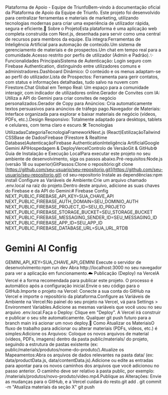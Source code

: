 Plataforma de Apoio - Equipe de TriunfoBem-vindo à documentação oficial da Plataforma de Apoio da Equipe de Triunfo. Este projeto foi desenvolvido para centralizar ferramentas e materiais de marketing, utilizando tecnologias modernas para criar uma experiência de utilizador rápida, segura e eficiente.🚀 Sobre o ProjetoEsta plataforma é uma aplicação web completa construída com Next.js, desenhada para servir como uma central de recursos para membros da equipe. Ela integra:Ferramentas de Inteligência Artificial para automação de conteúdo.Um sistema de gerenciamento de materiais e de prospectos.Um chat em tempo real para a comunidade.Acesso restrito por perfis de utilizador (Admin e Padrão).✨ Funcionalidades PrincipaisSistema de Autenticação: Login seguro com Firebase Authentication, distinguindo entre utilizadores comuns e administradores.Dashboard Dinâmico: O conteúdo e os menus adaptam-se ao perfil do utilizador.Lista de Prospectos: Ferramenta para gerir contatos, com status e informações detalhadas, tudo salvo na nuvem com Firestore.Chat Global em Tempo Real: Um espaço para a comunidade interagir, com indicador de utilizadores online.Gerador de Convites com IA: Utiliza a API do Gemini para criar convites de negócio personalizados.Gerador de Copy para Anúncios: Cria automaticamente textos persuasivos para anúncios de tráfego pago.Navegador de Materiais: Interface organizada para explorar e baixar materiais de negócio (vídeos, PDFs, etc.).Design Responsivo: Totalmente adaptado para desktops, tablets e celulares, com tema claro e escuro.🛠️ Tecnologias UtilizadasCategoriaTecnologiaFrameworkNext.js (React)EstilizaçãoTailwind CSSBase de DadosFirebase (Firestore & Realtime Database)AutenticaçãoFirebase AuthenticationInteligência ArtificialGoogle Gemini APIHospedagem & DeployVercelControlo de VersãoGit & GitHub⚙️ Guia de Instalação e Execução LocalPara executar este projeto no seu ambiente de desenvolvimento, siga os passos abaixo.Pré-requisitos:Node.js (versão 18 ou superior)GitPassos:Clone o repositório:git clone [https://github.com/seu-usuario/seu-repositorio.git](https://github.com/seu-usuario/seu-repositorio.git)
cd seu-repositorio
Instale as dependências:npm install
Configure as Variáveis de Ambiente:Crie um arquivo chamado .env.local na raiz do projeto.Dentro deste arquivo, adicione as suas chaves do Firebase e da API do Gemini:# Firebase Config
NEXT_PUBLIC_FIREBASE_API_KEY=SUA_CHAVE_API
NEXT_PUBLIC_FIREBASE_AUTH_DOMAIN=SEU_DOMINIO_AUTH
NEXT_PUBLIC_FIREBASE_PROJECT_ID=SEU_ID_PROJETO
NEXT_PUBLIC_FIREBASE_STORAGE_BUCKET=SEU_STORAGE_BUCKET
NEXT_PUBLIC_FIREBASE_MESSAGING_SENDER_ID=SEU_MESSAGING_ID
NEXT_PUBLIC_FIREBASE_APP_ID=SEU_APP_ID
NEXT_PUBLIC_FIREBASE_DATABASE_URL=SUA_URL_RTDB

# Gemini AI Config
GEMINI_API_KEY=SUA_CHAVE_API_GEMINI
Execute o servidor de desenvolvimento:npm run dev
Abra http://localhost:3000 no seu navegador para ver a aplicação em funcionamento.☁️ Publicação (Deploy) na VercelA Vercel é a forma recomendada para publicar este projeto. O processo é automático após a configuração inicial.Envie o seu código para o GitHub.Importe o projeto na Vercel: Conecte a sua conta do GitHub na Vercel e importe o repositório da plataforma.Configure as Variáveis de Ambiente na Vercel:No painel do seu projeto na Vercel, vá para Settings > Environment Variables.Adicione as mesmas variáveis que você usou no seu arquivo .env.local.Faça o Deploy: Clique em "Deploy". A Vercel irá construir e publicar o seu site automaticamente. Qualquer git push futuro para a branch main irá acionar um novo deploy.🔄 Como Atualizar os MateriaisO fluxo de trabalho para adicionar ou alterar materiais (PDFs, vídeos, etc.) é simples:Adicione os Arquivos: Coloque os novos arquivos de material (vídeos, PDFs, imagens) dentro da pasta public/materials/ do projeto, seguindo a estrutura de pastas existente (ex: public/materials/produtos/nome-do-produto/).Atualize os Mapeamentos:Abra os arquivos de dados relevantes na pasta data/ (ex: data/productData.js, data/contentData.js).Adicione ou edite as entradas para apontar para os novos caminhos dos arquivos que você adicionou no passo anterior. O caminho deve ser relativo à pasta public, por exemplo: /materials/produtos/novo-produto/video.mp4.Publique as Alterações: Envie as mudanças para o GitHub, e a Vercel cuidará do resto.git add .
git commit -m "Atualiza materiais da seção X"
git push
